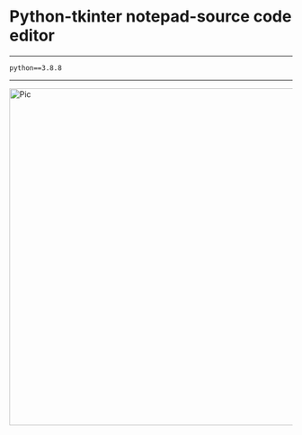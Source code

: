 # Python-tkinter notepad-source code editor
<hr>
<code>python==3.8.8</code>
<hr>
<p><img src=https://user-images.githubusercontent.com/70897912/118833168-eb446f00-b8c9-11eb-9e03-62bb5420723d.png alt="Pic" width="800" height="600" ></p>
